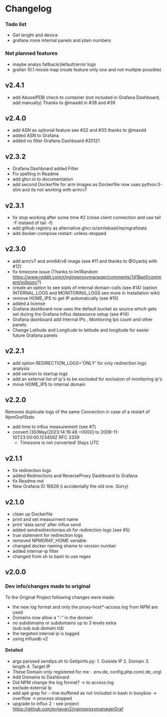 # Changelog

### Todo list
- Get lenght and device
- grafana more internal panels and plain numbers

### Not planned features
- maybe analys fallback/default/error logs
- grafan 10.1 missle map (route feature only one and not multiple possible)

## v2.4.1
- add AbuseIPDB check to container (not included in Grafana Dashboard, add manually) Thanks to @maxdd in #38 and #39

## v2.4.0
- add ASN as optional feature see #32 and #33 thanks to @maxdd
- added ASN to Grafana
- added no filter Grafana Dashboard #20121

## v2.3.2
- Grafana Dashboard added Filter
- Fix spelling in Readme
- add ghcr.io to documentation
- add second Dockerfile for arm images as Dockerfile now uses python:3-slim and its not working with arm/v7

## v2.3.1
- fix stop working after some time #2 (close client connection and use tail -F instaed of tail -f)
- add github registry as alternative ghcr.io/smilebasti/npmgrafstats
- add docker-compose restart: unless-stopped

## v2.3.0
- add arm/v7 and arm64/v8 image (see #11 and thanks to @Gyarbij with #12)
- fix timezone issue (Thanks to Im1Random https://www.reddit.com/r/nginxproxymanager/comments/1418ae1/comment/jn0pizn/?)
- create an option to see stats of internal domain-calls (see #14)
  (option INTERNAL_LOGS and MONITORING_LOGS see more in Installation wiki)
- remove HOME_IPS to get IP automatically (see #15)
- added a license
- Grafana dashboard now uses the default bucket as source which gets set during the Grafana Influx datasource setup (see #14)
- Grafana dashboard add Internal IPs , Montioring Ips count and other panels
- Change Latitude and Longitude to latitude and longitude for easier future Grafana panels

## v2.2.1
- add option REDIRECTION_LOGS='ONLY' for only redirection logs analysis
- add version to startup logs
- add an external list of ip's to be excluded for exclusion of monitoring ip's
- move HOME_IPS to internal domain

## v2.2.0
Removes duplicate logs of the same Connection in case of a restart of NpmGrafStats
- add time to influx measurement (see #7)
- convert [30/May/2023:14:16:48 +0000] to 2009-11-10T23:00:00.123456Z RFC 3339
  - Timezone is not converted! Stays UTC

## v2.1.1
- fix redirection logs
- added Redirections and ReverseProxy Dashboard to Grafana
- fix Readme.md
- New Grafana ID 18826 (i accidentally the old one. Sorry)

## v2.1.0
- clean up Dockerfile
- print and set measurment name
- print 'data send' after influx send
- added sendredirectionips.sh for redirection logs (see #5)
- true statement for redirection logs
- removed NPMGRAF_HOME variable
- changed docker naming sheme to version number
- added internal-ip filter
- changed from sh to bash to use regex

## v2.0.0
### Dev info/changes made to original
To the Original Project following changes were made:
- the new log format and only the proxy-host*-access.log from NPM are used
- Domains now allow a "-" in the domain
- no subdomains or subdomains up to 3 levels extra (sub.sub.sub.domain.tld)
- the targeted internal ip is logged
- using influxdb v2

#### Detailed
- args parssed sendips.sh to Getipinfo.py: 1. Outside IP 2. Domain 3. length 4. Target IP
- These Domain only registered for me : .env.de, config.php.com(.de,.org)
- Add Domains to Dashboard
- Did NPM change the log format? -> to access.log
- exclude external Ip
- add apk grep for --line-buffered as not included in bash in busybox -> overflow -> process stopped
- upgrade to influx 2 - see project https://github.com/evijayan2/nginxproxymanagerGraf

